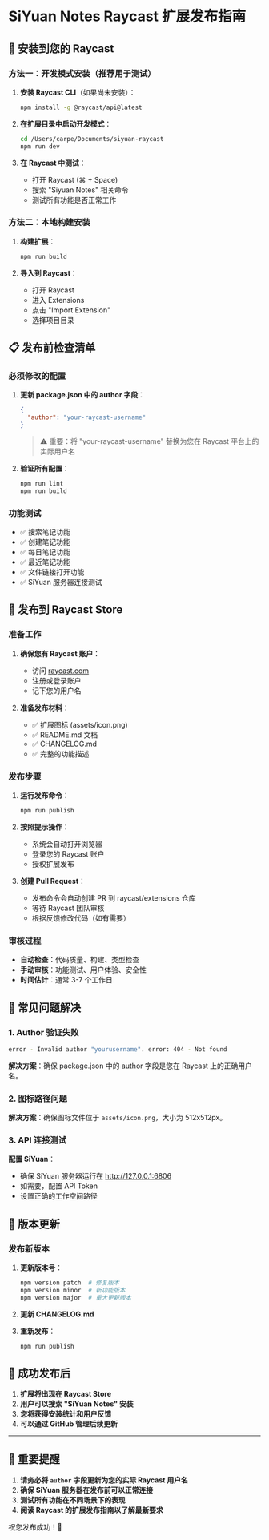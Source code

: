 # SiYuan Notes Raycast 扩展发布指南

## 🚀 安装到您的 Raycast

### 方法一：开发模式安装（推荐用于测试）

1. **安装 Raycast CLI**（如果尚未安装）：
   ```bash
   npm install -g @raycast/api@latest
   ```

2. **在扩展目录中启动开发模式**：
   ```bash
   cd /Users/carpe/Documents/siyuan-raycast
   npm run dev
   ```

3. **在 Raycast 中测试**：
   - 打开 Raycast (⌘ + Space)
   - 搜索 "Siyuan Notes" 相关命令
   - 测试所有功能是否正常工作

### 方法二：本地构建安装

1. **构建扩展**：
   ```bash
   npm run build
   ```

2. **导入到 Raycast**：
   - 打开 Raycast
   - 进入 Extensions
   - 点击 "Import Extension"
   - 选择项目目录

## 📋 发布前检查清单

### 必须修改的配置

1. **更新 package.json 中的 author 字段**：
   ```json
   {
     "author": "your-raycast-username"
   }
   ```
   > ⚠️ 重要：将 "your-raycast-username" 替换为您在 Raycast 平台上的实际用户名

2. **验证所有配置**：
   ```bash
   npm run lint
   npm run build
   ```

### 功能测试

- ✅ 搜索笔记功能
- ✅ 创建笔记功能  
- ✅ 每日笔记功能
- ✅ 最近笔记功能
- ✅ 文件链接打开功能
- ✅ SiYuan 服务器连接测试

## 🌟 发布到 Raycast Store

### 准备工作

1. **确保您有 Raycast 账户**：
   - 访问 [raycast.com](https://raycast.com)
   - 注册或登录账户
   - 记下您的用户名

2. **准备发布材料**：
   - ✅ 扩展图标 (assets/icon.png)
   - ✅ README.md 文档
   - ✅ CHANGELOG.md
   - ✅ 完整的功能描述

### 发布步骤

1. **运行发布命令**：
   ```bash
   npm run publish
   ```

2. **按照提示操作**：
   - 系统会自动打开浏览器
   - 登录您的 Raycast 账户
   - 授权扩展发布

3. **创建 Pull Request**：
   - 发布命令会自动创建 PR 到 raycast/extensions 仓库
   - 等待 Raycast 团队审核
   - 根据反馈修改代码（如有需要）

### 审核过程

- **自动检查**：代码质量、构建、类型检查
- **手动审核**：功能测试、用户体验、安全性
- **时间估计**：通常 3-7 个工作日

## 🔧 常见问题解决

### 1. Author 验证失败
```bash
error - Invalid author "yourusername". error: 404 - Not found
```
**解决方案**：确保 package.json 中的 author 字段是您在 Raycast 上的正确用户名。

### 2. 图标路径问题
**解决方案**：确保图标文件位于 `assets/icon.png`，大小为 512x512px。

### 3. API 连接测试
**配置 SiYuan**：
- 确保 SiYuan 服务器运行在 http://127.0.0.1:6806
- 如需要，配置 API Token
- 设置正确的工作空间路径

## 📝 版本更新

### 发布新版本

1. **更新版本号**：
   ```bash
   npm version patch  # 修复版本
   npm version minor  # 新功能版本
   npm version major  # 重大更新版本
   ```

2. **更新 CHANGELOG.md**

3. **重新发布**：
   ```bash
   npm run publish
   ```

## 🎯 成功发布后

1. **扩展将出现在 Raycast Store**
2. **用户可以搜索 "SiYuan Notes" 安装**
3. **您将获得安装统计和用户反馈**
4. **可以通过 GitHub 管理后续更新**

---

## 🚨 重要提醒

1. **请务必将 `author` 字段更新为您的实际 Raycast 用户名**
2. **确保 SiYuan 服务器在发布前可以正常连接**
3. **测试所有功能在不同场景下的表现**
4. **阅读 Raycast 的扩展发布指南以了解最新要求**

祝您发布成功！🎉